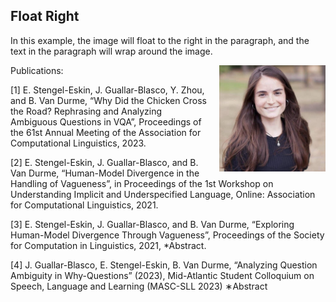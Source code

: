<!DOCTYPE html>
<html>
<head>
<style>
img {
  float: right;
}
</style>
</head>
<body>

<h2>Float Right</h2>

<p>In this example, the image will float to the right in the paragraph, and the text in the paragraph will wrap around the image.</p>

<p><img src="https://github.com/jguallar-blasco/jguallar-blasco.github.io/blob/main/image.png" alt="Pineapple" style="width:170px;height:170px;margin-left:15px;">
Publications: 

[1] E. Stengel-Eskin, J. Guallar-Blasco, Y. Zhou, and B. Van Durme, “Why Did the Chicken Cross the Road? Rephrasing and Analyzing Ambiguous Questions in VQA”, Proceedings of the 61st Annual Meeting of the Association for Computational Linguistics, 2023. 

[2] E. Stengel-Eskin, J. Guallar-Blasco, and B. Van Durme, “Human-Model Divergence in the Handling of Vagueness”, in Proceedings of the 1st Workshop on Understanding Implicit and Underspecified Language, Online: Association for Computational Linguistics, 2021. 

[3] E. Stengel-Eskin, J. Guallar-Blasco, and B. Van Durme, “Exploring Human-Model Divergence Through Vagueness”, Proceedings of the Society for Computation in Linguistics, 2021, *Abstract.  

[4] J. Guallar-Blasco, E. Stengel-Eskin, B. Van Durme, “Analyzing Question Ambiguity in Why-Questions” (2023), Mid-Atlantic Student Colloquium on Speech, Language and Learning (MASC-SLL 2023) ∗Abstract</p>

</body>
</html>

